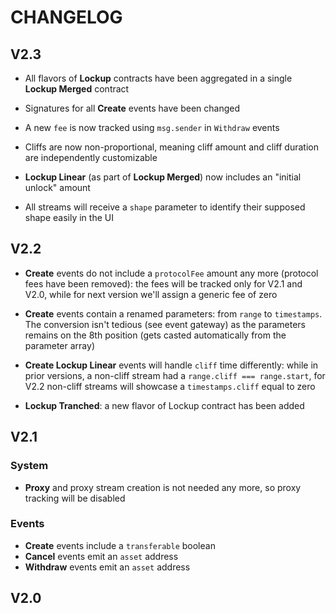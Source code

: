 # CHANGELOG

## V2.3

- All flavors of **Lockup** contracts have been aggregated in a single **Lockup Merged** contract

- Signatures for all **Create** events have been changed

- A new `fee` is now tracked using `msg.sender` in `Withdraw` events

- Cliffs are now non-proportional, meaning cliff amount and cliff duration are independently customizable

- **Lockup Linear** (as part of **Lockup Merged**) now includes an "initial unlock" amount

- All streams will receive a `shape` parameter to identify their supposed shape easily in the UI

## V2.2

- **Create** events do not include a `protocolFee` amount any more (protocol fees have been removed): the fees will be
  tracked only for V2.1 and V2.0, while for next version we'll assign a generic fee of zero

- **Create** events contain a renamed parameters: from `range` to `timestamps`. The conversion isn't tedious (see event
  gateway) as the parameters remains on the 8th position (gets casted automatically from the parameter array)

- **Create Lockup Linear** events will handle `cliff` time differently: while in prior versions, a non-cliff stream had
  a `range.cliff === range.start`, for V2.2 non-cliff streams will showcase a `timestamps.cliff` equal to zero

- **Lockup Tranched**: a new flavor of Lockup contract has been added

## V2.1

### System

- **Proxy** and proxy stream creation is not needed any more, so proxy tracking will be disabled

### Events

- **Create** events include a `transferable` boolean
- **Cancel** events emit an `asset` address
- **Withdraw** events emit an `asset` address

## V2.0
